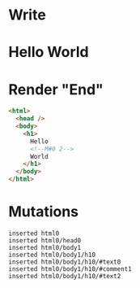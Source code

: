 # Write
  <body><h1>Hello <!M#0 2>World</h1></body>


# Render "End"
```html
<html>
  <head />
  <body>
    <h1>
      Hello 
      <!--M#0 2-->
      World
    </h1>
  </body>
</html>
```

# Mutations
```
inserted html0
inserted html0/head0
inserted html0/body1
inserted html0/body1/h10
inserted html0/body1/h10/#text0
inserted html0/body1/h10/#comment1
inserted html0/body1/h10/#text2
```